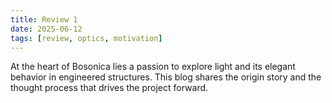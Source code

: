 ```yaml
---
title: Review 1
date: 2025-06-12
tags: [review, optics, motivation]
---
```


At the heart of Bosonica lies a passion to explore light and its elegant behavior in engineered structures. This blog shares the origin story and the thought process that drives the project forward.
